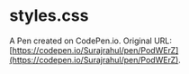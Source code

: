 # styles.css

A Pen created on CodePen.io. Original URL: [https://codepen.io/Surajrahul/pen/PodWErZ](https://codepen.io/Surajrahul/pen/PodWErZ).

